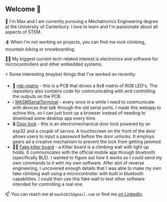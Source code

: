 ## Welcome 👋

🤖 I'm Max and I am currently pursuing a Mechatronics Engineering degree at the University of Canterbury. I love to learn and I'm passionate about all aspects of STEM.

🏂 When I'm not working on projects, you can find me rock climbing, mountain biking or snowboarding.

👨‍💻 My biggest current tech-related interest is electronics and software for microcontrollers and other embedded systems.

⚡ Some interesting (maybe) things that I've worked on recently:
- 🚥 [rgb-matrix](https://github.com/1-max-1/rgb-matrix) - this is a PCB that drives a 8x8 matrix of RGB LED's. The repository also contains code for communicating with and controlling the outputs on the PCB.
- ℹ [WASMSerialTerminal](https://github.com/1-max-1/WASMSerialTerminal) - every once in a while I need to communicate with devices that talk through the old serial ports. I made this webapp to achive this, so I can just boot up a browser instead of needing to download some desktop app every time.
- 🔒 [Door lock](https://github.com/1-max-1/arcady-door-lock/blob/main/README.md) - this is an electromechanical door lock powered by an esp32 and a couple of servos. A touchscreen on the front of the door allows users to input a password before the door unlocks. It employs gears ad a creative mechanism to prevent the lock from getting jammed.
- 🧗‍♂️ [Fake kilter board](https://github.com/1-max-1/fake_kilter_board) - a Kilter board is a climbing wall with light up holds. It communicates with the official mobile app through bluetooth (specifically BLE). I wanted to figure out how it works so I could send my own commands to it with my own software. After alot of reverse engineering, I uncovered enough details that I was able to make my own fake climbing wall using a microcontroller with built in bluetooth capabilities. I could then use this fake wall to test other software intended for controlling a real one.

📫 You can reach me at `maxh2815@gmail.com` or find me [on LinkedIn](https://www.linkedin.com/in/max-hosking-a92707315/).
